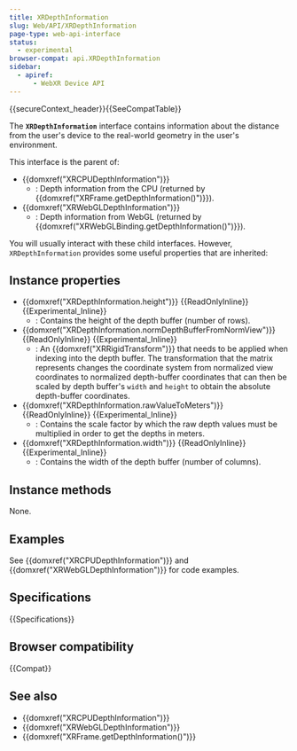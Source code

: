 ```yaml
---
title: XRDepthInformation
slug: Web/API/XRDepthInformation
page-type: web-api-interface
status:
  - experimental
browser-compat: api.XRDepthInformation
sidebar:
  - apiref:
      - WebXR Device API
---
```


{{secureContext_header}}{{SeeCompatTable}}

The **`XRDepthInformation`** interface contains information about the distance from the user's device to the real-world geometry in the user's environment.

This interface is the parent of:

- {{domxref("XRCPUDepthInformation")}}
  - : Depth information from the CPU (returned by {{domxref("XRFrame.getDepthInformation()")}}).
- {{domxref("XRWebGLDepthInformation")}}
  - : Depth information from WebGL (returned by {{domxref("XRWebGLBinding.getDepthInformation()")}}).

You will usually interact with these child interfaces. However, `XRDepthInformation` provides some useful properties that are inherited:

## Instance properties

- {{domxref("XRDepthInformation.height")}} {{ReadOnlyInline}} {{Experimental_Inline}}
  - : Contains the height of the depth buffer (number of rows).
- {{domxref("XRDepthInformation.normDepthBufferFromNormView")}} {{ReadOnlyInline}} {{Experimental_Inline}}
  - : An {{domxref("XRRigidTransform")}} that needs to be applied when indexing into the depth buffer. The transformation that the matrix represents changes the coordinate system from normalized view coordinates to normalized depth-buffer coordinates that can then be scaled by depth buffer's `width` and `height` to obtain the absolute depth-buffer coordinates.
- {{domxref("XRDepthInformation.rawValueToMeters")}} {{ReadOnlyInline}} {{Experimental_Inline}}
  - : Contains the scale factor by which the raw depth values must be multiplied in order to get the depths in meters.
- {{domxref("XRDepthInformation.width")}} {{ReadOnlyInline}} {{Experimental_Inline}}
  - : Contains the width of the depth buffer (number of columns).

## Instance methods

None.

## Examples

See {{domxref("XRCPUDepthInformation")}} and {{domxref("XRWebGLDepthInformation")}} for code examples.

## Specifications

{{Specifications}}

## Browser compatibility

{{Compat}}

## See also

- {{domxref("XRCPUDepthInformation")}}
- {{domxref("XRWebGLDepthInformation")}}
- {{domxref("XRFrame.getDepthInformation()")}}

